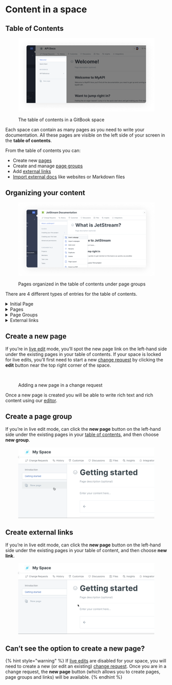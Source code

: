 # Content in a space

## Table of Contents

<div data-full-width="true">

<figure><img src="../../.gitbook/assets/Table of contents.png" alt=""><figcaption><p>The table of contents in a GitBook space</p></figcaption></figure>

</div>

Each space can contain as many pages as you need to write your documentation. All these pages are visible on the left side of your screen in the **table of contents**.

From the table of contents you can:

- Create new [pages](content-in-a-space.md#pages)
- Create and manage [page groups](content-in-a-space.md#groups)
- Add [external links](content-in-a-space.md#external-links)
- [Import external docs](../import.md) like websites or Markdown files

## Organizing your content

<div data-full-width="true">

<figure><img src="../../.gitbook/assets/organizing content.png" alt=""><figcaption><p>Pages organized in the table of contents under page groups</p></figcaption></figure>

</div>

There are 4 different types of entries for the table of contents.

<details>

<summary>Initial Page</summary>

The initial page is the homepage or the root of your documentation and works as the main node of all the pages of your documentation.

</details>

<details>

<summary>Pages</summary>

A page has a title, an optional description, and a content area where you can write and add any kind of content.‌

You can nest pages by dragging and dropping a page below an other in the table of contents.

Theoretically, there is no limit to page nesting. But we advise that you avoid adding more than 3 levels of nesting to avoid overly complex structures that might be overwhelming to navigate.

When you change the title of a page, the page’s **slug** (the part at the very end of the URL, e.g. `/hello-world`) will automatically update, unless you’ve already manually set the page’s slug.

You can change the title and the slug of a page anytime by clicking on the triple dot icon next to the page title in the table of contents, and then clicking **rename**.

</details>

<details>

<summary>Page Groups</summary>

Page groups are created to bring pages together and for you to create sections of pages dealing with similar subjects.

Groups can only live at the **top level of the table of contents**. You cannot nest groups inside groups.

You can change the title and the slug of a group page anytime by clicking on the triple dot icon next to the group title in the table of content, and then clicking **rename**.

</details>

<details>

<summary>External links</summary>

These entries are external links and do not have any content in the editor. Their main function is to link to external sites or resources.

</details>

## Create a new page

If you’re in [live edit](../../collaboration/collaboration/live-edits.md) mode, you’ll spot the new page link on the left-hand side under the existing pages in your table of contents. If your space is locked for live edits, you’ll first need to start a new [change request](../../collaboration/collaboration/change-requests.md) by clicking the **edit** button near the top right corner of the space.

<div data-full-width="true">

<figure><img src="../../.gitbook/assets/Add a new page.gif" alt=""><figcaption><p>Adding a new page in a change request</p></figcaption></figure>

</div>

Once a new page is created you will be able to write rich text and rich content using our [editor](../editor/).

## Create a page group

If you’re in live edit mode, can click the **new page** button on the left-hand side under the existing pages in your [table of contents](https://docs.gitbook.com/getting-started/overview#table-of-contents), and then choose **new group**.

<div data-full-width="true">

<figure><img src="../../.gitbook/assets/Page group.gif" alt=""><figcaption></figcaption></figure>

</div>

## Create external links <a href="#external-links" id="external-links"></a>

If you’re in live edit mode, can click the **new page** button on the left-hand side under the existing pages in your table of content, and then choose **new link**.

<div data-full-width="true">

<figure><img src="../../.gitbook/assets/new link.gif" alt=""><figcaption></figcaption></figure>

</div>

## Can’t see the option to create a new page?

{% hint style="warning" %}
If [live edits](../../collaboration/collaboration/live-edits.md) are disabled for your space, you will need to create a new (or edit an existing) [change request](../../collaboration/collaboration/change-requests.md). Once you are in a change request, the **new page** button (which allows you to create pages, page groups and links) will be available.
{% endhint %}
